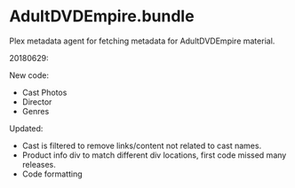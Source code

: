 # AdultDVDEmpire.bundle

Plex metadata agent for fetching metadata for AdultDVDEmpire material.

20180629:

New code:
- Cast Photos
- Director
- Genres

Updated:
- Cast is filtered to remove links/content not related to cast names.
- Product info div to match different div locations, first code missed many releases.
- Code formatting
